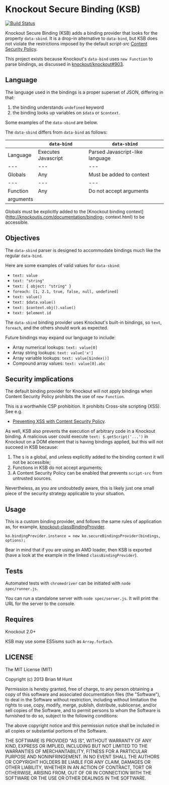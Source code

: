 Knockout Secure Binding (KSB)
=============================

 [![Build Status](https://secure.travis-ci.org/brianmhunt/knockout-secure-binding.png?branch=master)](https://travis-ci.org/brianmhunt/knockout-secure-binding)

Knockout Secure Binding (KSB) adds a binding provider that looks for the
property `data-sbind`. It is a drop-in alternative to `data-bind`, but KSB
does not violate the restrictions imposed by the default *script-src*
[Content Security Policy](http://www.w3.org/TR/CSP/).

This project exists because Knockout's `data-bind` uses `new Function` to
parse bindings, as discussed in
[knockout/knockout#903](https://github.com/knockout/knockout/issues/903).


Language
---

The language used in the bindings is a proper superset of JSON, differing in that:

1. the binding understands `undefined` keyword
2. the binding looks up variables on `$data` or `$context`.

Some examples of the `data-sbind` are below.

The `data-sbind` differs from `data-bind` as follows:

|           | `data-bind` | `data-sbind`
| --- | --- | ---
| Language  | Executes Javascript  | Parsed Javascript-like language
| --- | --- | ---
| Globals | Any | Must be added to context
| --- | --- | ---
| Function  | Any | Do not accept arguments
| arguments |     |

Globals must be explicitly added to the
[Knockout binding context](http://knockoutjs.com/documentation/binding-
context.html) to be accessible.


Objectives
---
The `data-sbind` parser is designed to accommodate bindings much like the
regular `data-bind`.

Here are some examples of valid values for `data-sbind`:

- `text: value`
- `text: "string"`
- `text: { object: "string" }`
- `foreach: [1, 2.1, true, false, null, undefined]`
- `text: value()`
- `text: $data.value()`
- `text: $context.obj().value()`
- `text: $element.id`

The `data-sbind` binding provider uses Knockout's built-in bindings, so
`text`, `foreach`, and the others should work as expected.

Future bindings may expand our language to include:

- Array numerical lookups: `text: value[0]`
- Array string lookups: `text: value['x']`
- Array variable lookups: `text: value[$index()]`
- Compound array values: `text: value[0].abc`


Security implications
---

The default binding provider for Knockout will not apply bindings when
Content Security Policy prohibits the use of `new Function`.

This is a worthwhile CSP prohibition. It prohibits Cross-site scripting (XSS). See e.g.

* [Preventing XSS with Content Security Policy](http://benvinegar.github.io/csp-talk-2013/).

As well, KSB also prevents the execution of arbitrary code in a Knockout
binding. A malicious user could execute `text: $.getScript('...')` in
Knockout on a DOM element that is having bindings applied, but this will not succeed in KSB because:

1. The `$` is a global, and unless explicitly added to the binding context it will not be accessible;
2. Functions in KSB do not accept arguments;
3. A Content Security Policy can be enabled that prevents `script-src` from untrusted sources.

Nevertheless, as you are undoubtedly aware, this is likely just one small
piece of the security strategy applicable to your situation.


Usage
---

This is a custom binding provider, and follows the same rules of application as, for example, [knockout-classBindingProvider](https://github.com/rniemeyer/knockout-classBindingProvider).

```
ko.bindingProvider.instance = new ko.secureBindingsProvider(bindings, options);
```

Bear in mind that if you are using an AMD loader, then KSB is exported (have a look at the example in the linked `classBindingProvider`).


Tests
---

Automated tests with `chromedriver` can be initiated with
`node spec/runner.js`.

You can run a standalone server with `node spec/server.js`. It will
print the URL for the server to the console.


Requires
---

Knockout 2.0+

KSB may use some ES5isms such as `Array.forEach`.


LICENSE
---

The MIT License (MIT)

Copyright (c) 2013 Brian M Hunt

Permission is hereby granted, free of charge, to any person obtaining a
copy of this software and associated documentation files (the "Software"),
to deal in the Software without restriction, including without limitation
the rights to use, copy, modify, merge, publish, distribute, sublicense,
and/or sell copies of the Software, and to permit persons to whom the
Software is furnished to do so, subject to the following conditions:

The above copyright notice and this permission notice shall be included in
all copies or substantial portions of the Software.

THE SOFTWARE IS PROVIDED "AS IS", WITHOUT WARRANTY OF ANY KIND, EXPRESS OR
IMPLIED, INCLUDING BUT NOT LIMITED TO THE WARRANTIES OF MERCHANTABILITY,
FITNESS FOR A PARTICULAR PURPOSE AND NONINFRINGEMENT. IN NO EVENT SHALL
THE AUTHORS OR COPYRIGHT HOLDERS BE LIABLE FOR ANY CLAIM, DAMAGES OR OTHER
LIABILITY, WHETHER IN AN ACTION OF CONTRACT, TORT OR OTHERWISE, ARISING
FROM, OUT OF OR IN CONNECTION WITH THE SOFTWARE OR THE USE OR OTHER
DEALINGS IN THE SOFTWARE.

